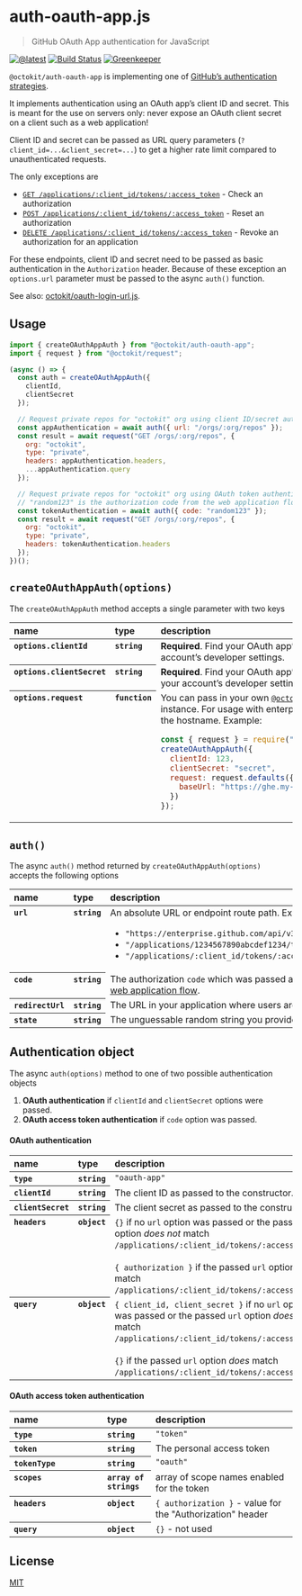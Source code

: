 # auth-oauth-app.js

> GitHub OAuth App authentication for JavaScript

[![@latest](https://img.shields.io/npm/v/@octokit/auth-oauth-app.svg)](https://www.npmjs.com/package/@octokit/auth-oauth-app)
[![Build Status](https://travis-ci.com/octokit/auth-oauth-app.js.svg?branch=master)](https://travis-ci.com/octokit/auth-oauth-app.js)
[![Greenkeeper](https://badges.greenkeeper.io/octokit/auth-oauth-app.js.svg)](https://greenkeeper.io/)

`@octokit/auth-oauth-app` is implementing one of [GitHub’s authentication strategies](https://github.com/octokit/auth.js).

It implements authentication using an OAuth app’s client ID and secret. This is meant for the use on servers only: never expose an OAuth client secret on a client such as a web application!

Client ID and secret can be passed as URL query parameters (`?client_id=...&client_secret=...`) to get a higher rate limit compared to unauthenticated requests.

The only exceptions are

- [`GET /applications/:client_id/tokens/:access_token`](https://developer.github.com/v3/oauth_authorizations/#check-an-authorization) - Check an authorization
- [`POST /applications/:client_id/tokens/:access_token`](https://developer.github.com/v3/oauth_authorizations/#reset-an-authorization) - Reset an authorization
- [`DELETE /applications/:client_id/tokens/:access_token`](https://developer.github.com/v3/oauth_authorizations/#revoke-an-authorization-for-an-application) - Revoke an authorization for an application

For these endpoints, client ID and secret need to be passed as basic authentication in the `Authorization` header. Because of these exception an `options.url` parameter must be passed to the async `auth()` function.

See also: [octokit/oauth-login-url.js](https://github.com/octokit/oauth-login-url.js).

## Usage

```js
import { createOAuthAppAuth } from "@octokit/auth-oauth-app";
import { request } from "@octokit/request";

(async () => {
  const auth = createOAuthAppAuth({
    clientId,
    clientSecret
  });

  // Request private repos for "octokit" org using client ID/secret authentication
  const appAuthentication = await auth({ url: "/orgs/:org/repos" });
  const result = await request("GET /orgs/:org/repos", {
    org: "octokit",
    type: "private",
    headers: appAuthentication.headers,
    ...appAuthentication.query
  });

  // Request private repos for "octokit" org using OAuth token authentication
  // "random123" is the authorization code from the web application flow, see below
  const tokenAuthentication = await auth({ code: "random123" });
  const result = await request("GET /orgs/:org/repos", {
    org: "octokit",
    type: "private",
    headers: tokenAuthentication.headers
  });
})();
```

## `createOAuthAppAuth(options)`

The `createOAuthAppAuth` method accepts a single parameter with two keys

<table width="100%">
  <thead align=left>
    <tr>
      <th width=150>
        name
      </th>
      <th width=70>
        type
      </th>
      <th>
        description
      </th>
    </tr>
  </thead>
  <tbody align=left valign=top>
    <tr>
      <th>
        <code>options.clientId</code>
      </th>
      <th>
        <code>string</code>
      </th>
      <td>
        <strong>Required</strong>. Find your OAuth app’s <code>Client ID</code> in your account’s developer settings.
      </td>
    </tr>
    <tr>
      <th>
        <code>options.clientSecret</code>
      </th>
      <th>
        <code>string</code>
      </th>
      <td>
        <strong>Required</strong>. Find your OAuth app’s <code>Client Secret</code> in your account’s developer settings.
      </td>
    </tr>
    <tr>
      <th>
        <code>options.request</code>
      </th>
      <th>
        <code>function</code>
      </th>
      <td>
        You can pass in your own <a href="https://github.com/octokit/request.js"><code>@octokit/request</code></a> instance. For usage with enterprise, set <code>baseUrl</code> to the hostname. Example:

```js
const { request } = require("@octokit/request");
createOAuthAppAuth({
  clientId: 123,
  clientSecret: "secret",
  request: request.defaults({
    baseUrl: "https://ghe.my-company.com"
  })
});
```

</td></tr>
  </tbody>
</table>

## `auth()`

The async `auth()` method returned by `createOAuthAppAuth(options)` accepts the following options

<table width="100%">
  <thead align=left>
    <tr>
      <th width=150>
        name
      </th>
      <th width=70>
        type
      </th>
      <th>
        description
      </th>
    </tr>
  </thead>
  <tbody align=left valign=top>
    <tr>
      <th>
        <code>url</code>
      </th>
      <th>
        <code>string</code>
      </th>
      <td>
        An absolute URL or endpoint route path. Examples:
        <ul>
          <li><code>"https://enterprise.github.com/api/v3/applications/1234567890abcdef1234/tokens/secret123"</code></li>
          <li><code>"/applications/1234567890abcdef1234/tokens/secret123"</code></li>
          <li><code>"/applications/:client_id/tokens/:access_token"</code></li>
        </ul>
      </td>
    </tr>
    <tr>
      <th>
        <code>code</code>
      </th>
      <th>
        <code>string</code>
      </th>
      <td>
        The authorization <code>code</code> which was passed as query parameter to the callback URL from the <a href="https://developer.github.com/apps/building-oauth-apps/authorizing-oauth-apps/#2-users-are-redirected-back-to-your-site-by-github">OAuth web application flow</a>.
      </td>
    </tr>
    <tr>
      <th>
        <code>redirectUrl</code>
      </th>
      <th>
        <code>string</code>
      </th>
      <td>
        The URL in your application where users are sent after authorization. See <a href="https://developer.github.com/apps/building-oauth-apps/authorizing-oauth-apps/#redirect-urls">redirect urls</a>.
      </td>
    </tr>
    <tr>
      <th>
        <code>state</code>
      </th>
      <th>
        <code>string</code>
      </th>
      <td>
        The unguessable random string you provided in Step 1 of the <a href="https://developer.github.com/apps/building-oauth-apps/authorizing-oauth-apps/#2-users-are-redirected-back-to-your-site-by-github">OAuth web application flow</a>.
      </td>
    </tr>
  </tbody>
</table>

## Authentication object

The async `auth(options)` method to one of two possible authentication objects

1. **OAuth authentication** if `clientId` and `clientSecret` options were passed.
2. **OAuth access token authentication** if `code` option was passed.

#### OAuth authentication

<table width="100%">
  <thead align=left>
    <tr>
      <th width=150>
        name
      </th>
      <th width=70>
        type
      </th>
      <th>
        description
      </th>
    </tr>
  </thead>
  <tbody align=left valign=top>
    <tr>
      <th>
        <code>type</code>
      </th>
      <th>
        <code>string</code>
      </th>
      <td>
        <code>"oauth-app"</code>
      </td>
    </tr>
    <tr>
      <th>
        <code>clientId</code>
      </th>
      <th>
        <code>string</code>
      </th>
      <td>
        The client ID as passed to the constructor.
      </td>
    </tr>
    <tr>
      <th>
        <code>clientSecret</code>
      </th>
      <th>
        <code>string</code>
      </th>
      <td>
        The client secret as passed to the constructor.
      </td>
    </tr>
    <tr>
      <th>
        <code>headers</code>
      </th>
      <th>
        <code>object</code>
      </th>
      <td>
        <code>{}</code> if no <code>url</code> option was passed or the passed <code>url</code> option <em>does not</em> match <code>/applications/:client_id/tokens/:access_token</code>.<br>
        <br>
        <code>{ authorization }</code> if the passed <code>url</code> option <em>does</em> match <code>/applications/:client_id/tokens/:access_token</code>.
      </td>
    </tr>
    <tr>
      <th>
        <code>query</code>
      </th>
      <th>
        <code>object</code>
      </th>
      <td>
        <code>{ client_id, client_secret }</code> if no <code>url</code> option was passed or the passed <code>url</code> option <em>does not</em> match <code>/applications/:client_id/tokens/:access_token</code>.<br>
        <br>
        <code>{}</code> if the passed <code>url</code> option <em>does</em> match <code>/applications/:client_id/tokens/:access_token</code>.
      </td>
    </tr>
  </tbody>
</table>

#### OAuth access token authentication

<table width="100%">
  <thead align=left>
    <tr>
      <th width=150>
        name
      </th>
      <th width=70>
        type
      </th>
      <th>
        description
      </th>
    </tr>
  </thead>
  <tbody align=left valign=top>
    <tr>
      <th>
        <code>type</code>
      </th>
      <th>
        <code>string</code>
      </th>
      <td>
        <code>"token"</code>
      </td>
    </tr>
    <tr>
      <th>
        <code>token</code>
      </th>
      <th>
        <code>string</code>
      </th>
      <td>
        The personal access token
      </td>
    </tr>
    <tr>
      <th>
        <code>tokenType</code>
      </th>
      <th>
        <code>string</code>
      </th>
      <td>
        <code>"oauth"</code>
      </td>
    </tr>
    <tr>
      <th>
        <code>scopes</code>
      </th>
      <th>
        <code>array of strings</code>
      </th>
      <td>
        array of scope names enabled for the token
      </td>
    </tr>
    <tr>
      <th>
        <code>headers</code>
      </th>
      <th>
        <code>object</code>
      </th>
      <td>
        <code>{ authorization }</code> - value for the "Authorization" header
      </td>
    </tr>
    <tr>
      <th>
        <code>query</code>
      </th>
      <th>
        <code>object</code>
      </th>
      <td>
        <code>{}</code> - not used
      </td>
    </tr>
  </tbody>
</table>

## License

[MIT](LICENSE)
